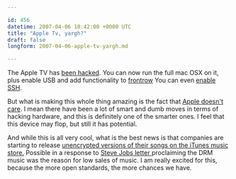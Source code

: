 ```yaml
---

id: 456
datetime: 2007-04-06 10:42:00 +0000 UTC
title: "Apple Tv, yargh?"
draft: false
longform: 2007-04-06-apple-tv-yargh.md

---
```


The Apple TV has <a href="http://www.appletvhacks.net/2007/04/01/mac-os-x-running-on-apple-tv/">been hacked</a>. You can now run the full mac OSX on it, plus enable USB and add functionality to <a href="http://www.appletvhacks.net/2007/04/02/create-plugins-for-backrow/">frontrow</a> You can even <a href="http://www.appletvhacks.net/2007/03/24/enable-ssh-and-afp-on-your-apple-tv/">enable SSH</a>.

But what is making this whole thing amazing is the fact that <a href="http://www.engadget.com/2007/04/05/apple-not-fighting-back-against-apple-tv-hacks/">Apple doesn't care</a>. I mean there have been a lot of smart and dumb moves in terms of hacking hardware, and this is definitely one of the smarter ones. I feel that this device may flop, but still it has potential.

And while this is all very cool, what is the best news is that companies are starting to release <a href="http://www.nytimes.com/2007/04/03/technology/03music.html?_r=1&amp;oref=slogin">unencrypted versions of their songs on the iTunes music store.</a>  Possible in a response to <a href="http://www.apple.com/hotnews/thoughtsonmusic/">Steve Jobs letter </a>proclaiming the DRM  music was the reason for low sales of music. I am really excited for this, because the more open standards, the more chances we have.

